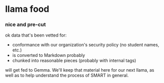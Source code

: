 # llama food

### nice and pre-cut 
ok data that's been vetted for:
- conformance with our organization's security policy (no student names, etc.)
- is converted to Markdown probably
- chunked into reasonable pieces (probably with internal tags)

will get fed to Gemma. We'll keep that material here for our next llama, as well as to help understand the process of SMART in general.